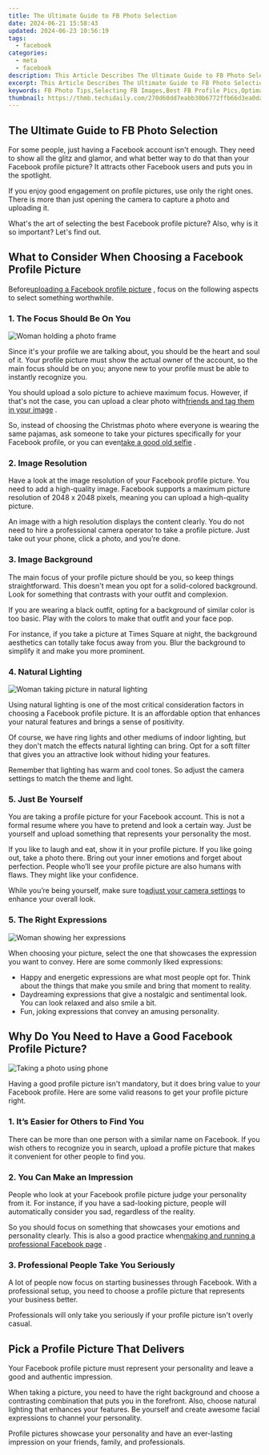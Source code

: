 ```yaml
---
title: The Ultimate Guide to FB Photo Selection
date: 2024-06-21 15:58:43
updated: 2024-06-23 10:56:19
tags:
  - facebook
categories:
  - meta
  - facebook
description: This Article Describes The Ultimate Guide to FB Photo Selection
excerpt: This Article Describes The Ultimate Guide to FB Photo Selection
keywords: FB Photo Tips,Selecting FB Images,Best FB Profile Pics,Optimal FB Photos Guide,Effective FB Image Choices,Mastering FB Photo Selection,Facebook Photos Strategy
thumbnail: https://thmb.techidaily.com/270d60dd7eabb30b6772ffb66d3ea0dacdceb278836c3c88e9ce1c38fad2ba00.jpg
---
```


## The Ultimate Guide to FB Photo Selection

 For some people, just having a Facebook account isn't enough. They need to show all the glitz and glamor, and what better way to do that than your Facebook profile picture? It attracts other Facebook users and puts you in the spotlight.

 If you enjoy good engagement on profile pictures, use only the right ones. There is more than just opening the camera to capture a photo and uploading it.

 What's the art of selecting the best Facebook profile picture? Also, why is it so important? Let's find out.

## What to Consider When Choosing a Facebook Profile Picture

 Before[uploading a Facebook profile picture](https://www.makeuseof.com/how-to-change-facebook-profile-picture/) , focus on the following aspects to select something worthwhile.

### 1\. The Focus Should Be On You

![Woman holding a photo frame](https://static1.makeuseofimages.com/wordpress/wp-content/uploads/2022/10/Woman-holding-a-photo-frame.jpg)

 Since it's your profile we are talking about, you should be the heart and soul of it. Your profile picture must show the actual owner of the account, so the main focus should be on you; anyone new to your profile must be able to instantly recognize you.

 You should upload a solo picture to achieve maximum focus. However, if that's not the case, you can upload a clear photo with[friends and tag them in your image](https://www.makeuseof.com/tag/3-things-you-need-to-know-about-photo-tagging-in-facebook/) .

 So, instead of choosing the Christmas photo where everyone is wearing the same pajamas, ask someone to take your pictures specifically for your Facebook profile, or you can even[take a good old selfie](https://www.makeuseof.com/how-to-take-better-selfies/) .

### 2\. Image Resolution

 Have a look at the image resolution of your Facebook profile picture. You need to add a high-quality image. Facebook supports a maximum picture resolution of 2048 x 2048 pixels, meaning you can upload a high-quality picture.

 An image with a high resolution displays the content clearly. You do not need to hire a professional camera operator to take a profile picture. Just take out your phone, click a photo, and you’re done.

### 3\. Image Background

 The main focus of your profile picture should be you, so keep things straightforward. This doesn't mean you opt for a solid-colored background. Look for something that contrasts with your outfit and complexion.

 If you are wearing a black outfit, opting for a background of similar color is too basic. Play with the colors to make that outfit and your face pop.

 For instance, if you take a picture at Times Square at night, the background aesthetics can totally take focus away from you. Blur the background to simplify it and make you more prominent.

### 4\. Natural Lighting

![Woman taking picture in natural lighting](https://static1.makeuseofimages.com/wordpress/wp-content/uploads/2022/10/Woman-taking-picture-in-natural-lighting-1.jpg)

 Using natural lighting is one of the most critical consideration factors in choosing a Facebook profile picture. It is an affordable option that enhances your natural features and brings a sense of positivity.

 Of course, we have ring lights and other mediums of indoor lighting, but they don't match the effects natural lighting can bring. Opt for a soft filter that gives you an attractive look without hiding your features.

 Remember that lighting has warm and cool tones. So adjust the camera settings to match the theme and light.

### 5\. Just Be Yourself

 You are taking a profile picture for your Facebook account. This is not a formal resume where you have to pretend and look a certain way. Just be yourself and upload something that represents your personality the most.

 If you like to laugh and eat, show it in your profile picture. If you like going out, take a photo there. Bring out your inner emotions and forget about perfection. People who’ll see your profile picture are also humans with flaws. They might like your confidence.

 While you’re being yourself, make sure to[adjust your camera settings](https://www.makeuseof.com/basic-camera-settings-photographers-understand/) to enhance your overall look.

### 5\. The Right Expressions

![Woman showing her expressions](https://static1.makeuseofimages.com/wordpress/wp-content/uploads/2022/10/Woman-showing-her-expressions.jpg)

 When choosing your picture, select the one that showcases the expression you want to convey. Here are some commonly liked expressions:

* Happy and energetic expressions are what most people opt for. Think about the things that make you smile and bring that moment to reality.
* Daydreaming expressions that give a nostalgic and sentimental look. You can look relaxed and also smile a bit.
* Fun, joking expressions that convey an amusing personality.

## Why Do You Need to Have a Good Facebook Profile Picture?

![Taking a photo using phone](https://static1.makeuseofimages.com/wordpress/wp-content/uploads/2022/10/Taking-a-photo-using-phone.jpg)

 Having a good profile picture isn't mandatory, but it does bring value to your Facebook profile. Here are some valid reasons to get your profile picture right.

### 1\. It’s Easier for Others to Find You

 There can be more than one person with a similar name on Facebook. If you wish others to recognize you in search, upload a profile picture that makes it convenient for other people to find you.

### 2\. You Can Make an Impression

 People who look at your Facebook profile picture judge your personality from it. For instance, if you have a sad-looking picture, people will automatically consider you sad, regardless of the reality.

 So you should focus on something that showcases your emotions and personality clearly. This is also a good practice when[making and running a professional Facebook page](https://www.makeuseof.com/tag/how-to-create-a-facebook-business-page/) .

### 3\. Professional People Take You Seriously

 A lot of people now focus on starting businesses through Facebook. With a professional setup, you need to choose a profile picture that represents your business better.

 Professionals will only take you seriously if your profile picture isn't overly casual.

## Pick a Profile Picture That Delivers

 Your Facebook profile picture must represent your personality and leave a good and authentic impression.

 When taking a picture, you need to have the right background and choose a contrasting combination that puts you in the forefront. Also, choose natural lighting that enhances your features. Be yourself and create awesome facial expressions to channel your personality.

 Profile pictures showcase your personality and have an ever-lasting impression on your friends, family, and professionals.


<ins class="adsbygoogle"
     style="display:block"
     data-ad-format="autorelaxed"
     data-ad-client="ca-pub-7571918770474297"
     data-ad-slot="1223367746"></ins>



<ins class="adsbygoogle"
     style="display:block"
     data-ad-client="ca-pub-7571918770474297"
     data-ad-slot="8358498916"
     data-ad-format="auto"
     data-full-width-responsive="true"></ins>

